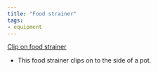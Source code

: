 ```yaml
---
title: "Food strainer"
tags:
- equipment
---
```

[Clip on food strainer](https://www.amazon.com/dp/B09HZ4CFCB/ref=nosim?tag=ffwf0f-20)
- This food strainer clips on to the side of a pot.
